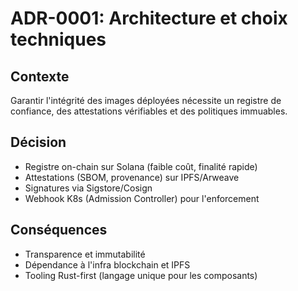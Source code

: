 # ADR-0001: Architecture et choix techniques

## Contexte

Garantir l'intégrité des images déployées nécessite un registre de confiance, des attestations vérifiables et des politiques immuables.

## Décision

- Registre on-chain sur Solana (faible coût, finalité rapide)
- Attestations (SBOM, provenance) sur IPFS/Arweave
- Signatures via Sigstore/Cosign
- Webhook K8s (Admission Controller) pour l'enforcement

## Conséquences

- Transparence et immutabilité
- Dépendance à l'infra blockchain et IPFS
- Tooling Rust-first (langage unique pour les composants)
